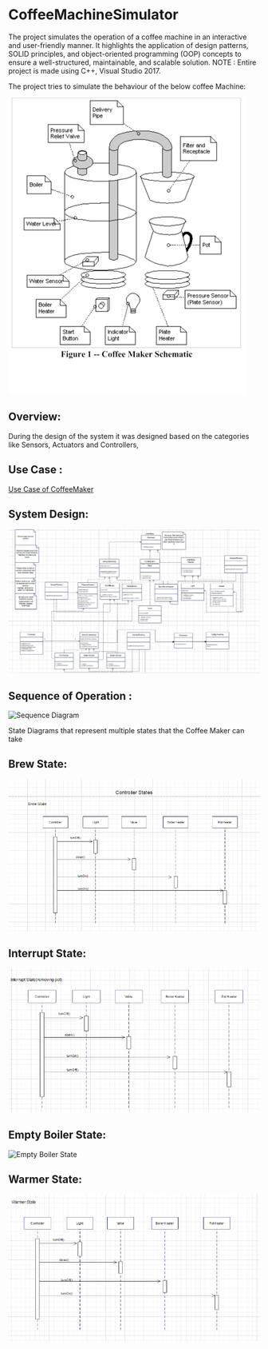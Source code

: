 # CoffeeMachineSimulator
The project simulates the operation of a coffee machine in an interactive and user-friendly manner. It highlights the application of design patterns, SOLID principles, and object-oriented programming (OOP) concepts to ensure a well-structured, maintainable, and scalable solution. 
NOTE : Entire project is made using C++, Visual Studio 2017.

The project tries to simulate the behaviour of the below coffee Machine:

![Coffee Maker](Coffee_Machine/Design/coffee_maker.png)


## Overview:
During the design of the system it was designed based on the categories like Sensors, Actuators and Controllers,  


## Use Case :
[Use Case of CoffeeMaker](Coffee_Machine/Design/Use_Case.txt)


## System Design:

![Class Diagram](Coffee_Machine/Design/ClassDiagrams/v2/UpdatedClassDiagram.png)


## Sequence of Operation : 

![Sequence Diagram](Coffee_Machine/Design/SequenceDiagrams/v2/UpdatedSequenceDiagram1.png)


State Diagrams that represent multiple states that the Coffee Maker can take 

## Brew State:

![Brew State](Coffee_Machine/Design/SequenceDiagrams/v2/UpdatedSequenceDiagram2.png)

## Interrupt State:

![Interrupt State](Coffee_Machine/Design/SequenceDiagrams/v2/UpdatedSequenceDiagram3.png)


## Empty Boiler State:

![Empty Boiler State](Coffee_Machine/DesignSequenceDiagrams/v2//UpdatedSequenceDiagram4.png)


## Warmer State:

![Interrupt State](Coffee_Machine/Design/SequenceDiagrams/v2/UpdatedSequenceDiagram5.png)
